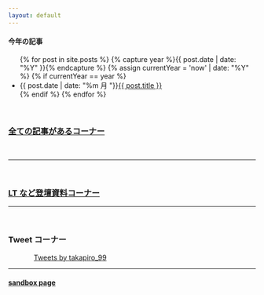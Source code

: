```yaml
---
layout: default
---
```


#### 今年の記事

<ul>
<!-- {\% for post in site.posts reversed %} -->
{% for post in site.posts %}
    {% capture year %}{{ post.date | date: "%Y" }}{% endcapture %}
    {% assign currentYear = 'now' | date: "%Y" %}
    {% if currentYear == year %}
      <li>{{ post.date | date: "%m 月 "}}<a href="{{ post.url }}">{{ post.title }}</a></li>
    {% endif %}
{% endfor %}
</ul>

<br/>

### [全ての記事があるコーナー](/activities)

<br/>

---

<br/>

### [LT など登壇資料コーナー](/slides)

---

<br/>

### Tweet コーナー

<div style="max-width:400px;margin:0 auto">
  <a class="twitter-timeline" data-height="600" data-theme="light" href="https://twitter.com/takapiro_99?ref_src=twsrc%5Etfw">Tweets by takapiro_99</a>
  <script async src="https://platform.twitter.com/widgets.js" charset="utf-8"></script>
</div>

---

#### [sandbox page](/sandbox)
